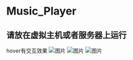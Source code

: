 # Music_Player
## 请放在虚拟主机或者服务器上运行
hover有交互效果
![图片](https://user-images.githubusercontent.com/77259971/164136170-426a82fe-68e5-4e80-8078-90b2ac7a3b99.png)
![图片](https://user-images.githubusercontent.com/77259971/164136391-94f89d1f-3bb0-4d74-872c-a95d70fbc9ff.png)
![图片](https://user-images.githubusercontent.com/77259971/164136407-abb00f16-1403-49da-b3dc-b34673fdd192.png)

